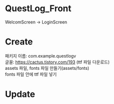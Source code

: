 # QuestLog_Front
WelcomScreen -> LoginScreen
</br>
# Create
패키지 이름: com.example.questlogv</br>
글꼴: https://cactus.tistory.com/193 (ttf 파일 다운로드) </br>
assets 파일, fonts 파일 만들기(assets/fonts) </br>
fonts 파일 안에 ttf 파일 넣기

# Update
